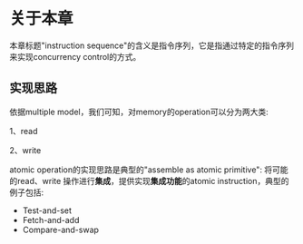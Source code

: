 # 关于本章

本章标题"instruction sequence"的含义是指令序列，它是指通过特定的指令序列来实现concurrency control的方式。

## 实现思路

依据multiple model，我们可知，对memory的operation可以分为两大类:

1、read

2、write

atomic operation的实现思路是典型的"assemble as atomic primitive": 将可能的read、write 操作进行**集成**，提供实现**集成功能**的atomic instruction，典型的例子包括:

- Test-and-set
- Fetch-and-add
- Compare-and-swap